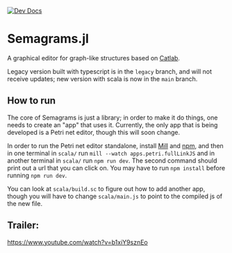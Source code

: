 [![Dev Docs](https://img.shields.io/badge/docs-dev-blue.svg)](https://algebraicjulia.github.io/Semagrams.jl/dev)

# Semagrams.jl

A graphical editor for graph-like structures based on [Catlab](https://github.com/AlgebraicJulia/Catlab.jl).

Legacy version built with typescript is in the `legacy` branch, and will not receive updates; new version with scala is now in the `main` branch.

## How to run

The core of Semagrams is just a library; in order to make it do things, one needs to create an "app" that uses it. Currently, the only app that is being developed is a Petri net editor, though this will soon change.

In order to run the Petri net editor standalone, install [Mill](https://github.com/com-lihaoyi/mill) and [npm](https://www.npmjs.com/), and then in one terminal in `scala/` run `mill --watch apps.petri.fullLinkJS` and in another terminal in `scala/` run `npm run dev`. The second command should print out a url that you can click on. You may have to run `npm install` before running `npm run dev`.

You can look at `scala/build.sc` to figure out how to add another app, though you will have to change `scala/main.js` to point to the compiled js of the new file.

## Trailer:

https://www.youtube.com/watch?v=b1xiY9sznEo
